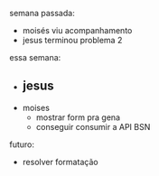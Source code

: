 
semana passada:
- moisés viu acompanhamento
- jesus terminou problema 2

essa semana:
- jesus
	- 
- moises
	- mostrar form pra gena
	- conseguir consumir a API BSN

futuro:
- resolver formatação